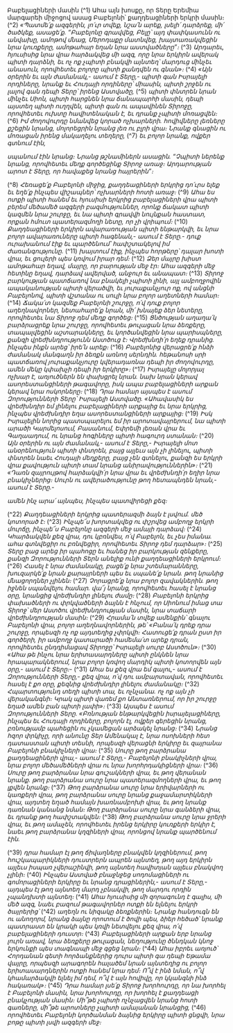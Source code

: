 
Բաբելացիների մասին
(^1) Ահա այն խոսքը, որ Տերը Երեմիա մարգարեի միջոցով ասաց Բաբելոնի՝ քաղդեացիների երկրի մասին։
(^2) _«Պատմե՛ք ազգերին,
լո՛ւր տվեք, նշա՛ն արեք,
լսելի՛ դարձրեք,
մի՛ ծածկեք, ասացե՛ք.
“Բաբելոնը գրավվեց,
Բելը՝ այդ փափկասունն ու անվախը, ամոթով մնաց,
Մերոդաքը մատնվեց,
խայտառակվեցին նրա կուռքերը,
ամոթահար եղան նրա աստվածները”։_
(^3) _Արդարեւ, հյուսիսից նրա վրա հարձակվեց մի ազգ,
որը նրա երկիրն ավերակ պիտի դարձնի,
եւ ոչ ոք չպիտի բնակվի այնտեղ՝
մարդուց մինչեւ անասուն,
որովհետեւ բոլորը պիտի քանդվեն ու գնան»։_
(^4) _«Այն օրերին եւ այն ժամանակ,- ասում է Տերը,-
պիտի գան Իսրայելի որդիները,
նրանք եւ Հուդայի որդիները՝ միասին,
պիտի շրջեն ու լալով գան դեպի Տերը՝ իրենց Աստվածը,_
(^5) _պիտի փնտրեն նրան մինչեւ Սիոն, պիտի հարցնեն նրա ճանապարհի մասին,
դեպի այստեղ պիտի ուղղվեն,
պիտի գան ու ապավինեն Տիրոջը,
որովհետեւ ուխտը հավիտենական է, եւ դրանք չպիտի մոռացվեն։_
(^6) _Իմ ժողովուրդը նմանվեց կորած ոչխարների.
հովիվները լեռները քշեցին նրանց,
մոլորեցրին նրանց լեռ ու բլրի վրա։
Նրանք գնացին ու մոռացան իրենց մակաղելու տեղերը,_
(^7) _եւ բոլոր նրանք, ովքեր գտնում էին,_


_սպանում էին նրանց։
Նրանց թշնամիներն ասացին.
“Չպիտի ներենք նրանց,
որովհետեւ մեղք գործեցինք Տիրոջ առաջ։
Արդարության արոտ է Տերը,
որ հավաքեց նրանց հայրերին”։_

(^8) _Հեռացե՛ք Բաբելոնի միջից,
քաղդեացիների երկրից դո՛ւրս ելեք
եւ եղե՛ք ինչպես վիշապներ՝ ոչխարների հոտի առաջ։_
(^9) _Ահա ես ոտքի պիտի հանեմ
եւ հյուսիսի երկրից բաբելացիների վրա պիտի բերեմ
մեծամեծ ազգերի բազմություններ,
որոնք ճակատ պիտի կազմեն նրա շուրջը,
եւ նա պիտի գրավվի նույնքան հաստատ,
որքան հմուտ պատերազմողի նետը, որ չի վրիպում։_
(^10) _Քաղդեացիների երկիրն ավարառության պիտի ենթարկվի,
եւ նրա բոլոր ավարառուները պիտի հագենան,- ասում է Տերը.-
դուք ուրախանում էիք եւ պարծենում՝
հափշտակելով իմ ժառանգությունը._
(^11) _խայտում էիք, ինչպես հորթերը՝ դալար խոտի վրա,
եւ ցուլերի պես կռվում իրար դեմ։_
(^12) _Ձեր մայրը խիստ ամոթահար եղավ,
մայրը, որ բարության մեջ էր։
Ահա ազգերի մեջ հետինը եղավ,
դարձավ ավերված, անջուր եւ անապատ։_
(^13) _Տիրոջ բարկության պատճառով նա բնակելի չպիտի լինի,
այլ ամբողջովին ապականության պիտի վերածվի,
եւ յուրաքանչյուր ոք, ով անցնի Բաբելոնով,
պիտի վշտանա ու սուլի նրա բոլոր աղետների համար։_
(^14) _Ճակա՛տ կազմեք Բաբելոնի շուրջը,
ո՛վ դուք բոլոր աղեղնավորներ,
նետահարե՛ք նրան,
մի՛ խնայեք ձեր նետերը,
որովհետեւ նա Տիրոջ դեմ մեղք գործեց։_
(^15) _Ցնծության աղաղա՛կ բարձրացրեք նրա շուրջը,
որովհետեւ թուլացան նրա ձեռքերը,
տապալվեցին աշտարակները,
եւ կործանվեցին նրա պարիսպները,
քանզի վրեժխնդրությունն Աստծուց է։
Վրեժխնդի՛ր եղեք դրանից. ինչպես ինքն արեց՝ իրե՛ն արեք։_
(^16) _Բաբելոնից վերացրե՛ք
հնձի ժամանակ մանգաղն իր ձեռքն առնող սերնդին.
հեթանոսի սրի պատճառով յուրաքանչյուրը կվերադառնա դեպի իր ժողովուրդը,
ամեն մեկը կփախչի դեպի իր երկիրը»։_
(^17) _Իսրայելը մոլորյալ ոչխար է,
առյուծներն են փախցրել նրան.
նախ նրան կերավ ասորեստանցիների թագավորը,
իսկ ապա բաբելացիների արքան կերավ նրա ոսկորները։_
(^18) _Դրա համար այսպես է ասում Զորությունների Տերը՝ Իսրայելի Աստվածը.
«Ահավասիկ ես վրեժխնդիր եմ լինելու բաբելացիների արքայից եւ նրա երկրից,
ինչպես վրեժխնդիր եղա ասորեստանցիների արքայից։_
(^19) _Իսկ Իսրայելին նորից պատսպարելու եմ իր արոտավայրերում,
նա պիտի արածի Կարմելոսում, Բասանում,
Եփրեմի լեռան վրա եւ Գաղաադում,
ու նրանց հոգիները պիտի հագուրդ ստանան։_
(^20) _Այն օրերին ու այն ժամանակ,- ասում է Տերը,-
Իսրայելի մոտ անօրենություն պիտի փնտրեն,
բայց այլեւս այն չի լինելու,
պիտի փնտրեն նաեւ Հուդայի մեղքերը,
բայց չեն գտնելու,
քանզի ես երկրի վրա
քավություն պիտի տամ նրանց անիրավություններին»։_
(^21) _«Դառն զայրույթով հարձակվի՛ր նրա վրա եւ վրեժխնդի՛ր եղիր նրա բնակիչներից։
Սուրն ու ավերածությունը թող հետապնդեն նրան,- ասում է Տերը.-_


_ամեն ինչ արա՛ այնպես,
ինչպես պատվիրեցի քեզ։_

(^22) _Քաղդեացիների երկրից պատերազմի ձայն է լսվում.
մեծ կոտորած է։_
(^23) _Ինչպե՜ս խորտակվեց ու փշրվեց ամբողջ երկրի մուրճը,
ինչպե՜ս Բաբելոնը ազգերի մեջ ամայի դարձավ։_
(^24) _Կհարձակվեն քեզ վրա,
դու կբռնվես, ո՛վ Բաբելոն, եւ չես իմանա.
ահա գտնվեցիր ու բռնվեցիր,
որովհետեւ Տիրոջ դեմ դարձար»։_
(^25) _Տերը բաց արեց իր պահոցը եւ հանեց իր բարկության զենքերը,
քանզի Զորությունների Տերն անելիք ունի քաղդեացիների երկրում։_
(^26) _Հասել է նրա ժամանակը,
բացե՛ք նրա շտեմարանները,
խուզարկե՛ք նրան քարայրների պես
եւ սպանե՛ք նրան.
թող նրանից մնացորդներ չլինեն։_
(^27) _Չորացրե՛ք նրա բոլոր զավակներին.
թող իջնեն սպանվելու համար.
վա՜յ նրանց, որովհետեւ հասել է նրանց օրը,
նրանցից վրեժխնդիր լինելու ժամը։_
(^28) _Բաբելոնի երկրից փախածների ու փրկվածների ձայնն է հնչում,
որ Սիոնում իմաց տա Տիրոջ՝ մեր Աստծու վրեժխնդրության մասին,
նրա տաճարի վրեժխնդրության մասին։_
(^29) _Հրամա՛ն տվեք ամենքին՝ գնալու Բաբելոնի վրա,
բոլոր աղեղնավորներին, թե՝ «Բանա՛կ դրեք դրա շուրջը,
որպեսզի ոչ ոք այդտեղից չփրկվի։
Հատուցե՛ք դրան ըստ իր գործերի,
իր ամբողջ կատարածի համեմա՛տ արեք դրան,
որովհետեւ ընդդիմացավ Տիրոջը՝
Իսրայելի սուրբ Աստծուն»։_
(^30) _«Ահա թե ինչու նրա երիտասարդները պիտի ընկնեն նրա հրապարակներում,
նրա բոլոր կռվող մարդիկ պիտի կոտորվեն այն օրը,- ասում է Տերը։-_
(^31) _Ահա ես քեզ վրա եմ գալու,-
ասում է Զորությունների Տերը,-
քեզ վրա, ո՛վ դու ամբարտավան,
որովհետեւ հասել է քո օրը,
քեզնից վրեժխնդիր լինելու ժամանակը։_
(^32) _Հպարտությունդ տեղի պիտի տա,
եւ ոչնչանա.
ոչ ոք այն չի վերականգնի։
Կրակ պիտի վառեմ քո Անտառներում,
որ իր շուրջը եղած ամեն բան պիտի լափի»։_
(^33) _Այսպես է ասում Զորությունների Տերը.
«Բռնության ենթարկվեցին իսրայելացիները,
ինչպես եւ Հուդայի որդիները,
բոլորն էլ, ովքեր գերեցին նրանց,
բռնությամբ պահեցին ու չկամեցան արձակել նրանց։_
(^34) _Նրանց հզոր փրկիչը, որի անունը Տեր Ամենակալ է,
նրա ոսոխների հետ դատաստան պիտի տեսնի,
որպեսզի վերացնի երկիրը եւ զայրանա Բաբելոնի բնակիչների վրա։_
(^35) _Սուրը թող բարձրանա քաղդեացիների վրա,- ասում է Տերը,-
Բաբելոնի բնակիչների վրա,
նրա բոլոր մեծամեծների վրա
ու նրա խորհրդակիցների վրա։_
(^36) _Սուրը թող բարձրանա նրա գուշակների վրա,
եւ թող վերանան նրանք.
թող բարձրանա սուրը նրա պատերազմողների վրա,
եւ թող լքվեն նրանք։_
(^37) _Թող բարձրանա սուրը նրա երիվարների ու կառքերի վրա,
թող բարձրանա սուրը նրանց քաջամարտիկների վրա,
այդտեղ եղած համայն խառնամբոխի վրա,
եւ թող նրանք դառնան կանանց նման։
Թող բարձրանա սուրը նրա գանձերի վրա,
եւ դրանք թող հափշտակվեն։_
(^38) _Թող բարձրանա սուրը նրա ջրերի վրա,
եւ թող ամաչեն,
որովհետեւ իրենց երկիրը կուռքերի երկիր է,
նաեւ թող բարձրանա կղզիների վրա,
որոնցով նրանք պարծենում էին._


(^39) _դրա համար էլ թող ճիվաղները բնակվեն կղզիներում,
թող հուշկապարիկների դուստրերն ապրեն այնտեղ,
թող այդ երկիրն այլեւս իսպառ չվերաշինվի,
թող այնտեղ հավիտյան այլեւս բնակվող չլինի։_
(^40) _Ինչպես Աստված բնաջնջեց սոդոմացիների ու գոմորացիների երկիրը
եւ նրանց դրացիներին,- ասում է Տերը,-
այդպես էլ թող այնտեղ մարդ չբնակվի,
թող մարդու որդին չպանդխտի այնտեղ։_
(^41) _Ահա հյուսիսից մի զորագունդ է գալիս, մի մեծ ազգ,
նաեւ բազում թագավորներ ոտքի են ելնելու երկրի ծայրերից՝_
(^42) _աղեղն ու նիզակը ձեռքներին։
Նրանք հանդուգն են ու անողորմ,
նրանց ձայնը որոտում է ծովի պես,
ձիեր հեծած՝ նրանք պատրաստ են կրակի պես կռվի նետվելու քեզ վրա,
ո՛վ բաբելացիների դուստր։_
(^43) _Բաբելացիների արքան երբ նրանց լուրն առավ,
նրա ձեռքերը թուլացան,
նեղությունը ծննդկան կնոջ երկունքի պես տագնապի մեջ գցեց նրան։_
(^44) _Ահա իբրեւ առյուծ՝
Հորդանան գետի հորձանքներից դուրս պիտի գա դեպի Եթամա վայրը,
որպեսզի արագորեն հալածեմ նրան այնտեղից
ու բոլոր երիտասարդներին ոտքի հանեմ նրա դեմ։
Ո՞վ է ինձ նման,
ո՞վ կհամարձակվի ելնել իմ դեմ,
ո՞վ է այն հովիվը, որ կկանգնի ինձ հակառակ»։_
(^45) _Դրա համար լսե՛ք Տիրոջ խորհուրդը,
որ նա խորհել է Բաբելոնի մասին,
նրա խորհուրդը, որ խորհել է քաղդեացի բնակչության մասին։
Մի՞թե չպիտի ոչնչացվեն նրանց հոտի գառները,
մի՞թե արոտները չպիտի ամայանան նրանցից,_
(^46) _որովհետեւ Բաբելոնի կործանման ձայնից երկիրը պիտի ցնցվի,
նրա բոթը պիտի լսվի ազգերի մեջ։_
